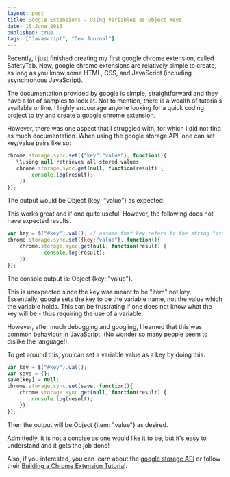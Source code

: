 ```yaml
---
layout: post
title: Google Extensions - Using Variables as Object Keys
date: 16 June 2016
published: true
tags: ["Javascript", "Dev Journal"]
---
```


Recently, I just finished creating my first google chrome extension, called SafetyTab. Now, google chrome extensions are relatively simple to create, as long as you know some HTML, CSS, and JavaScript (including asynchronous JavaScript). 
 
The documentation provided by google is simple, straightforward and they have a lot of samples to look at. Not to mention, there is a wealth of tutorials available online. I highly encourage anyone looking for a quick coding project to try and create a google chrome extension. 

However, there was one aspect that I struggled with, for which I did not find as much documentation. When using the google storage API, one can set key/value pairs like so:

``` javascript
chrome.storage.sync.set({"key":"value"}, function(){
   \\using null retrieves all stored values
   chrome.storage.sync.get(null, function(result) {
    	console.log(result);
	});
});
```
The output would be Object {key: "value"} as expected. 

This works great and if one  quite useful. However, the following does not have expected results.

``` javascript
var key = $("#key").val(); // assume that key refers to the string "item"
chrome.storage.sync.set({key:"value"}, function(){
	chrome.storage.sync.get(null, function(result) {
    		console.log(result);
	});
});
```
The console output is: Object {key: "value"}. 

This is unexpected since the key was meant to be "item" not key. Essentially, google sets the key to be the variable name, not the value which the variable holds. This can be frustrating if one does not know what the key will be - thus requiring the use of a variable. 

However, after much debugging and googling, I learned that this was common behaviour in JavaScript. (No wonder so many people seem to dislike the language!). 


To get around this, you can set a variable value as a key by doing this:

``` javascript
var key = $("#key").val(); 
var save = {};
save[key] = null;
chrome.storage.sync.set(save, function(){
	chrome.storage.sync.get(null, function(result) {
    	console.log(result);
	});
});
```

Then the output will be Object {item: "value"} as desired. 

Admittedly, it is not a concise as one would like it to be, but it's easy to understand and it gets the job done!

Also, if you interested, you can learn about the [google storage API](https://developer.chrome.com/extensions/storage) or follow their [Building a Chrome Extension Tutorial](https://developer.chrome.com/extensions/getstarted).
